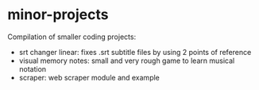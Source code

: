 # minor-projects
Compilation of smaller coding projects:
- srt changer linear: fixes .srt subtitle files by using 2 points of reference
- visual memory notes: small and very rough game to learn musical notation
- scraper: web scraper module and example
